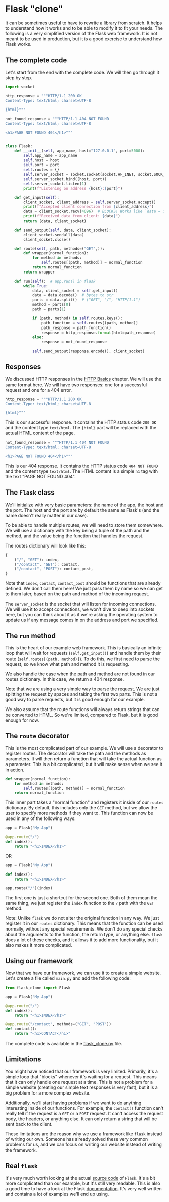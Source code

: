 # Flask "clone"

It can be sometimes useful to have to rewrite a library from scratch. It helps to understand how it works and to be able to modify it to fit your needs. The following is a very simplified version of the Flask web framework. It is not meant to be used in production, but it is a good exercise to understand how Flask works.

## The complete code

Let's start from the end with the complete code. We will then go through it step by step.

```python
import socket

http_response = """HTTP/1.1 200 OK
Content-Type: text/html; charset=UTF-8

{html}"""

not_found_response = """HTTP/1.1 404 NOT FOUND
Content-Type: text/html; charset=UTF-8

<h1>PAGE NOT FOUND 404</h1>"""


class Flask:
    def __init__(self, app_name, host="127.0.0.1", port=5000):
        self.app_name = app_name
        self.host = host
        self.port = port
        self.routes = {}
        self.server_socket = socket.socket(socket.AF_INET, socket.SOCK_STREAM)
        self.server_socket.bind((host, port))
        self.server_socket.listen(1)
        print(f"Listening on address {host}:{port}")

    def get_input(self):
        client_socket, client_address = self.server_socket.accept()
        print(f"Accepted client connection from {client_address}")
        data = client_socket.recv(4096)  # BLOCKS! Works like `data = input()`
        print(f"Received data from client: {data}")
        return (data, client_socket)

    def send_output(self, data, client_socket):
        client_socket.sendall(data)
        client_socket.close()

    def route(self, path, methods=("GET",)):
        def wrapper(normal_function):
            for method in methods:
                self.routes[(path, method)] = normal_function
            return normal_function
        return wrapper

    def run(self):  # app.run() in flask
        while True:
            data, client_socket = self.get_input()
            data = data.decode()  # bytes to str
            parts = data.split()  # ("GET", "/", "HTTP/1.1")
            method = parts[0]
            path = parts[1]

            if (path, method) in self.routes.keys():
                path_function = self.routes[(path, method)]
                path_response = path_function()
                response = http_response.format(html=path_response)
            else:
                response = not_found_response
            
            self.send_output(response.encode(), client_socket)
```

## Responses

We discussed HTTP responses in the [HTTP Basics](../05-web/http.md) chapter. We will use the same format here. We will have two responses: one for a successful request and one for a 404 error.

```python
http_response = """HTTP/1.1 200 OK
Content-Type: text/html; charset=UTF-8

{html}"""
```

This is our successful response. It contains the HTTP status code `200 OK` and the content type `text/html`. The `{html}` part will be replaced with the actual HTML content of the page.

```python
not_found_response = """HTTP/1.1 404 NOT FOUND
Content-Type: text/html; charset=UTF-8

<h1>PAGE NOT FOUND 404</h1>"""
```

This is our 404 response. It contains the HTTP status code `404 NOT FOUND` and the content type `text/html`. The HTML content is a simple `h1` tag with the text "PAGE NOT FOUND 404".

## The `Flask` class

We'll initialize with very basic parameters: the name of the app, the host and the port. The host and the port are by default the same as Flask's (and the name doesn't really matter in our case).

To be able to handle multiple routes, we will need to store them somewhere. We will use a dictionary with the key being a tuple of the path and the method, and the value being the function that handles the request.

The routes dictionary will look like this:

```python
{
    ("/", "GET"): index,
    ("/contact", "GET"): contact,
    ("/contact", "POST"): contact_post,
}
```

Note that `index`, `contact`, `contact_post` should be functions that are already defined. We don't call them here! We just pass them by name so we can get to them later, based on the path and method of the incoming request.

The `server_socket` is the socket that will listen for incoming connections. We will use it to accept connections, we won't dive to deep into sockets here, but you can think about it as if we're asking the operating system to update us if any message comes in on the address and port we specified.

## The `run` method

This is the heart of our example web framework. This is basically an infinite loop that will wait for requests (`self.get_input()`) and handle them by their route (`self.routes[(path, method)]`). To do this, we first need to parse the request, so we know what path and method it is requesting.

We also handle the case when the path and method are not found in our routes dictionary. In this case, we return a 404 response.

Note that we are using a very simple way to parse the request. We are just splitting the request by spaces and taking the first two parts. This is not a good way to parse requests, but it is good enough for our example.

We also assume that the route functions will always return strings that can be converted to HTML. So we're limited, compared to Flask, but it is good enough for now.

## The `route` decorator

This is the most complicated part of our example. We will use a decorator to register routes. The decorator will take the path and the methods as parameters. It will then return a function that will take the actual function as a parameter. This is a bit complicated, but it will make sense when we see it in action.

```python
def wrapper(normal_function):
    for method in methods:
        self.routes[(path, method)] = normal_function
    return normal_function
```

This inner part takes a "normal function" and registers it inside of our `routes` dictionary. By default, this includes only the `GET` method, but we allow the user to specify more methods if they want to. This function can now be used in any of the following ways:

```python
app = Flask("My App")

@app.route("/")
def index():
    return "<h1>INDEX</h1>"
```

OR

```python
app = Flask("My App")

def index():
    return "<h1>INDEX</h1>"

app.route("/")(index)
```

The first one is just a shortcut for the second one. Both of them mean the same thing, we just register the `index` function to the `/` path with the `GET` method.

Note: Unlike `flask` we do not alter the original function in any way. We just register it in our `routes` dictionary. This means that the function can be used normally, without any special requirements. We don't do any special checks about the arguments to the function, the return type, or anything else. `flask` does a lot of these checks, and it allows it to add more functionality, but it also makes it more complicated.

## Using our framework

Now that we have our framework, we can use it to create a simple website. Let's create a file called `main.py` and add the following code:

```python
from flask_clone import Flask

app = Flask("My App")

@app.route("/")
def index():
    return "<h1>INDEX</h1>"

@app.route("/contact", methods=("GET", "POST"))
def contact():
    return "<h1>CONTACT</h1>"
```

The complete code is available in the [flask_clone.py](./flask_clone.py) file.

## Limitations

You might have noticed that our framework is very limited. Primarily, it's a simple loop that "blocks" whenever it's waiting for a request. This means that it can only handle one request at a time. This is not a problem for a simple website (creating our simple text responses is very fast), but it is a big problem for a more complex website.

Additionally, we'll start having problems if we want to do anything interesting inside of our functions. For example, the `contact()` function can't really tell if the request is a `GET` or a `POST` request. It can't access the request body, the headers, or anything else. It can only return a string that will be sent back to the client.

These limitations are the reason why we use a framework like `flask` instead of writing our own. Someone has already solved these very common problems for us, and we can focus on writing our website instead of writing the framework.

## Real `flask`

It's very much worth looking at the actual [source code](https://github.com/pallets/flask) of `Flask`. It's a bit more complicated than our example, but it's still very readable. This is also a good time to have a look at the Flask [documentation](https://flask.palletsprojects.com/en/3.0.x/). It's very well written and contains a lot of examples we'll end up using.
